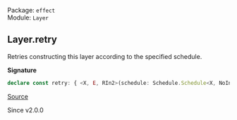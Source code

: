 Package: `effect`<br />
Module: `Layer`<br />

## Layer.retry

Retries constructing this layer according to the specified schedule.

**Signature**

```ts
declare const retry: { <X, E, RIn2>(schedule: Schedule.Schedule<X, NoInfer<E>, RIn2>): <ROut, RIn>(self: Layer<ROut, E, RIn>) => Layer<ROut, E, RIn2 | RIn>; <ROut, E, RIn, X, RIn2>(self: Layer<ROut, E, RIn>, schedule: Schedule.Schedule<X, E, RIn2>): Layer<ROut, E, RIn | RIn2>; }
```

[Source](https://github.com/Effect-TS/effect/tree/main/packages/effect/src/Layer.ts#L694)

Since v2.0.0